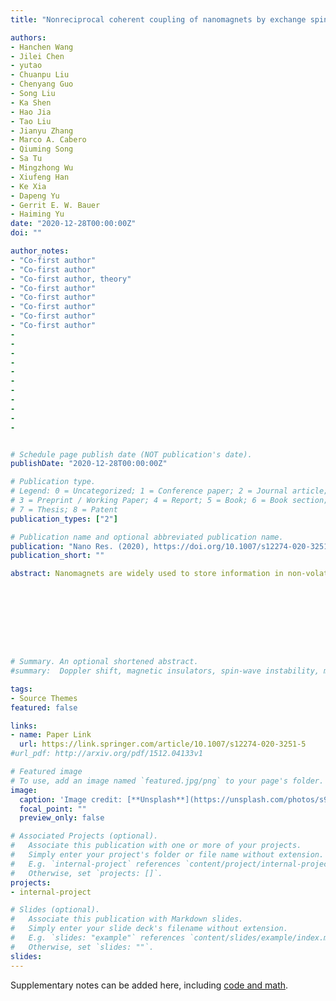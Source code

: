 ```yaml
---
title: "Nonreciprocal coherent coupling of nanomagnets by exchange spin waves"

authors:
- Hanchen Wang
- Jilei Chen
- yutao 
- Chuanpu Liu
- Chenyang Guo
- Song Liu
- Ka Shen
- Hao Jia
- Tao Liu
- Jianyu Zhang
- Marco A. Cabero
- Qiuming Song
- Sa Tu
- Mingzhong Wu
- Xiufeng Han
- Ke Xia
- Dapeng Yu
- Gerrit E. W. Bauer 
- Haiming Yu
date: "2020-12-28T00:00:00Z"
doi: ""

author_notes:
- "Co-first author"
- "Co-first author"
- "Co-first author, theory"
- "Co-first author"
- "Co-first author"
- "Co-first author"
- "Co-first author"
- "Co-first author"
-
-
-
-
-
-
-
-
-
-
-


# Schedule page publish date (NOT publication's date).
publishDate: "2020-12-28T00:00:00Z"

# Publication type.
# Legend: 0 = Uncategorized; 1 = Conference paper; 2 = Journal article;
# 3 = Preprint / Working Paper; 4 = Report; 5 = Book; 6 = Book section;
# 7 = Thesis; 8 = Patent
publication_types: ["2"]

# Publication name and optional abbreviated publication name.
publication: "Nano Res. (2020), https://doi.org/10.1007/s12274-020-3251-5"
publication_short: ""

abstract: Nanomagnets are widely used to store information in non-volatile spintronic devices. Spin waves can transfer information with low-power consumption as their propagations are independent of charge transport. However, to dynamically couple two distant nanomagnets via spin waves remains a major challenge for magnonics. Here we experimentally demonstrate coherent coupling of two distant Co nanowires by fast propagating spin waves in an yttrium iron garnet thin film with sub-50 nm wavelengths. Magnons in two nanomagnets are unidirectionally phase-locked with phase shifts controlled by magnon spin torque and spin-wave propagation. The coupled system is finally formulated by an analytical theory in terms of an effective non-Hermitian Hamiltonian. Our results are attractive for analog neuromorphic computing that requires unidirectional information transmission.









# Summary. An optional shortened abstract.
#summary:  Doppler shift, magnetic insulators, spin-wave instability, magnon-magnon interactions.

tags:
- Source Themes
featured: false

links:
- name: Paper Link
  url: https://link.springer.com/article/10.1007/s12274-020-3251-5
#url_pdf: http://arxiv.org/pdf/1512.04133v1

# Featured image
# To use, add an image named `featured.jpg/png` to your page's folder. 
image:
  caption: 'Image credit: [**Unsplash**](https://unsplash.com/photos/s9CC2SKySJM)'
  focal_point: ""
  preview_only: false

# Associated Projects (optional).
#   Associate this publication with one or more of your projects.
#   Simply enter your project's folder or file name without extension.
#   E.g. `internal-project` references `content/project/internal-project/index.md`.
#   Otherwise, set `projects: []`.
projects:
- internal-project

# Slides (optional).
#   Associate this publication with Markdown slides.
#   Simply enter your slide deck's filename without extension.
#   E.g. `slides: "example"` references `content/slides/example/index.md`.
#   Otherwise, set `slides: ""`.
slides:
---
```


Supplementary notes can be added here, including [code and math](https://sourcethemes.com/academic/docs/writing-markdown-latex/).
